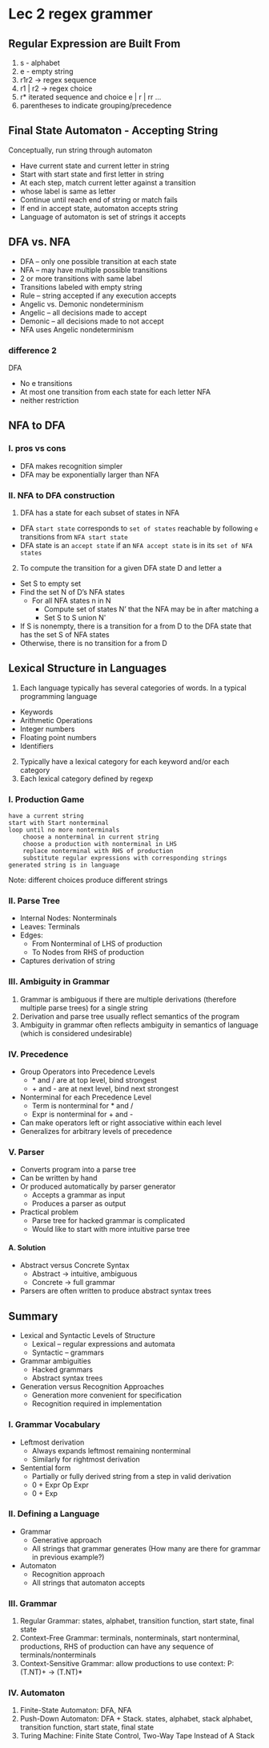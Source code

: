 # Lec 2 regex grammer
## Regular Expression are Built From
1. s - alphabet
2. e - empty string
3. r1r2 -> regex sequence
4. r1 | r2 -> regex choice
5. r* iterated sequence and choice e | r | rr ...
6. parentheses to indicate grouping/precedence
## Final State Automaton - Accepting String
Conceptually, run string through automaton
- Have current state and current letter in string
- Start with start state and first letter in string
- At each step, match current letter against a transition
- whose label is same as letter
- Continue until reach end of string or match fails
- If end in accept state, automaton accepts string
- Language of automaton is set of strings it accepts
## DFA vs. NFA
- DFA – only one possible transition at each state
- NFA – may have multiple possible transitions
- 2 or more transitions with same label
- Transitions labeled with empty string
- Rule – string accepted if any execution accepts
- Angelic vs. Demonic nondeterminism
- Angelic – all decisions made to accept
- Demonic – all decisions made to not accept
- NFA uses Angelic nondeterminism
### difference 2
DFA
- No e transitions
- At most one transition from each state for each letter
NFA
- neither restriction
## NFA to DFA
### I. pros vs cons
- DFA makes recognition simpler
- DFA may be exponentially larger than NFA
### II. NFA to DFA construction
1. DFA has a state for each subset of states in NFA
- DFA `start state` corresponds to `set of states` reachable by following `e` transitions from `NFA start state`
- DFA state is an `accept state` if an `NFA accept state` is in its `set of NFA states`
2. To compute the transition for a given DFA state D and letter a
- Set S to empty set
- Find the set N of D’s NFA states
    - For all NFA states n in N
        - Compute set of states N’ that the NFA may be in after matching a
        - Set S to S union N'
- If S is nonempty, there is a transition for a from D to the DFA state that has the set S of NFA states
- Otherwise, there is no transition for a from D
## Lexical Structure in Languages
1. Each language typically has several categories of words. In a typical programming language
- Keywords
- Arithmetic Operations
- Integer numbers
- Floating point numbers
- Identifiers
2. Typically have a lexical category for each keyword and/or each category
3. Each lexical category defined by regexp
### I. Production Game
```
have a current string
start with Start nonterminal
loop until no more nonterminals
    choose a nonterminal in current string
    choose a production with nonterminal in LHS
    replace nonterminal with RHS of production
    substitute regular expressions with corresponding strings
generated string is in language
```
Note: different choices produce different strings
### II. Parse Tree
- Internal Nodes: Nonterminals
- Leaves: Terminals
- Edges:
    - From Nonterminal of LHS of production
    - To Nodes from RHS of production
- Captures derivation of string
### III. Ambiguity in Grammar
1. Grammar is ambiguous if there are multiple derivations (therefore multiple parse trees) for a single string
2. Derivation and parse tree usually reflect semantics of the program
3. Ambiguity in grammar often reflects ambiguity in semantics of language (which is considered undesirable)
### IV. Precedence
- Group Operators into Precedence Levels
    - \* and / are at top level, bind strongest
    - \+ and - are at next level, bind next strongest
- Nonterminal for each Precedence Level
    - Term is nonterminal for * and /
    - Expr is nonterminal for + and -
- Can make operators left or right associative within each level
- Generalizes for arbitrary levels of precedence
### V. Parser
- Converts program into a parse tree
- Can be written by hand
- Or produced automatically by parser generator
    - Accepts a grammar as input
    - Produces a parser as output
- Practical problem
    - Parse tree for hacked grammar is complicated
    - Would like to start with more intuitive parse tree
#### A. Solution
- Abstract versus Concrete Syntax
    - Abstract -> intuitive, ambiguous
    - Concrete -> full grammar
- Parsers are often written to produce abstract syntax trees
## Summary
- Lexical and Syntactic Levels of Structure
    - Lexical – regular expressions and automata
    - Syntactic – grammars
- Grammar ambiguities
    - Hacked grammars
    - Abstract syntax trees
- Generation versus Recognition Approaches
    - Generation more convenient for specification
    - Recognition required in implementation
### I. Grammar Vocabulary
- Leftmost derivation
    - Always expands leftmost remaining nonterminal
    - Similarly for rightmost derivation
- Sentential form
    - Partially or fully derived string from a step in valid derivation
    - 0 + Expr Op Expr
    - 0 + Exp
### II. Defining a Language
- Grammar
    - Generative approach
    - All strings that grammar generates (How many are there for grammar in previous example?)
- Automaton
    - Recognition approach
    - All strings that automaton accepts
### III. Grammar
1. Regular Grammar: states, alphabet, transition function, start state, final state
2. Context-Free Grammar: terminals, nonterminals, start nonterminal, productions, RHS of production can have any sequence of terminals/nonterminals
3. Context-Sensitive Grammar: allow productions to use context: P: (T.NT)+ → (T.NT)*
### IV. Automaton
1. Finite-State Automaton: DFA, NFA
2. Push-Down Automaton: DFA + Stack. states, alphabet, stack alphabet, transition function, start state, final state
3. Turing Machine: Finite State Control, Two-Way Tape Instead of A Stack



